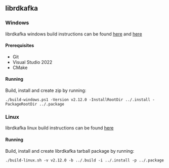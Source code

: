 ## librdkafka

### Windows

librdkafka windows build instructions can be found [here](https://github.com/confluentinc/librdkafka/tree/master/win32) and [here](https://github.com/confluentinc/librdkafka/blob/master/README.win32)

#### Prerequisites

- Git
- Visual Studio 2022
- CMake

#### Running

Build, install and create zip by running:

`./build-windows.ps1 -Version v2.12.0 -InstallRootDir ../.install -PackageRootDir ../.package`

### Linux

librdkafka linux build instructions can be found [here](https://github.com/confluentinc/librdkafka/blob/master/README.md)

#### Running

Build, install and create librdkafka tarball package by running:

`./build-linux.sh -v v2.12.0 -b ../.build -i ../.install -p ../.package`